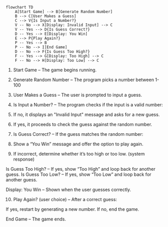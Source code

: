 ```mermaid
flowchart TD
    A[Start Game] --> B[Generate Random Number]
    B --> C[User Makes a Guess]
    C --> V{Is Input a Number?}
    V -- No --> X[Display: Invalid Input] --> C
    V -- Yes --> D{Is Guess Correct?}
    D -- Yes --> E[Display: You Win]
    E --> P{Play Again?}
    P -- Yes --> B
    P -- No --> I[End Game]
    D -- No --> F{Is Guess Too High?}
    F -- Yes --> G[Display: Too High] --> C
    F -- No --> H[Display: Too Low] --> C
```
1. Start Game – The game begins running.

2. Generate Random Number – The program picks a number between 1-100
   
3. User Makes a Guess – The user is prompted to input a guess.

4. Is Input a Number? – The program checks if the input is a valid number:

5. If no, it displays an "Invalid Input" message and asks for a new guess.

6. If yes, it proceeds to check the guess against the random number.
7. Is Guess Correct? – If the guess matches the random number:

8. Show a “You Win” message and offer the option to play again.

9. If incorrect, determine whether it’s too high or too low. (system response) 

 Is Guess Too High? – If yes, show “Too High” and loop back for another guess.
 Is Guess Too Low? – If yes, show “Too Low” and loop back for another guess.

Display: You Win – Shown when the user guesses correctly.

10. Play Again? (user choice)  – After a correct guess:

If yes, restart by generating a new number. If no, end the game.

End Game – The game ends.
